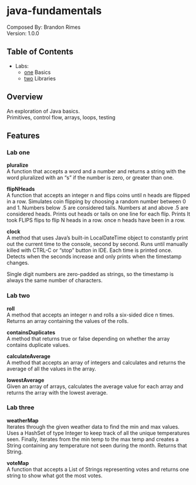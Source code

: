 # java-fundamentals

Composed By: Brandon Rimes  
Version: 1.0.0

## Table of Contents

- Labs:
  - [one](basics/README.md) Basics
  - [two](basiclibrary/lib/src/main/java/basiclibrary/README.md) Libraries

## Overview

An exploration of Java basics.  
Primitives, control flow, arrays, loops, testing

## Features

### Lab one

**pluralize**  
A function that accepts a word and a number and returns a string with the word pluralized with an “s” if the number is zero, or greater than one.

**flipNHeads**  
A function that accepts an integer n and flips coins until n heads are flipped in a row. Simulates coin flipping by choosing a random number between 0 and 1. Numbers below .5 are considered tails. Numbers at and above .5 are considered heads. Prints out heads or tails on one line for each flip. Prints It took FLIPS flips to flip N heads in a row. once n heads have been in a row.

**clock**  
A method that uses Java’s built-in LocalDateTime object to constantly print out the current time to the console, second by second. Runs until manually killed with CTRL-C or “stop” button in IDE. Each time is printed once. Detects when the seconds increase and only prints when the timestamp changes.

Single digit numbers are zero-padded as strings, so the timestamp is always the same number of characters.

### Lab two

**roll**  
A method that accepts an integer n and rolls a six-sided dice n times. Returns an array containing the values of the rolls.

**containsDuplicates**  
A method that returns true or false depending on whether the array contains duplicate values.

**calculateAverage**  
A method that accepts an array of integers and calculates and returns the average of all the values in the array.

**lowestAverage**  
Given an array of arrays, calculates the average value for each array and returns the array with the lowest average.

### Lab three

**weatherMap**  
Iterates through the given weather data to find the min and max values. Uses a HashSet of type Integer to keep track of all the unique temperatures seen. Finally, iterates from the min temp to the max temp and creates a String containing any temperature not seen during the month. Returns that String.

**voteMap**  
A function that accepts a List of Strings representing votes and returns one string to show what got the most votes.
